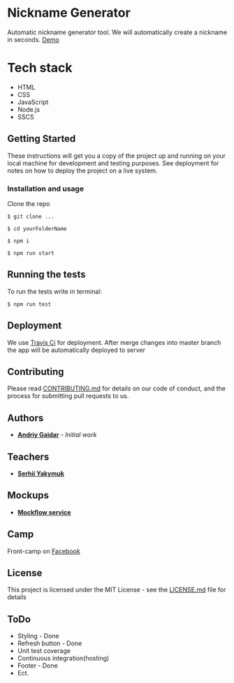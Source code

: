 # Nickname Generator

Automatic nickname generator tool. We will automatically create a nickname in seconds.
[Demo]()
# Tech stack
 - HTML
 - CSS
 - JavaScript
 - Node.js
 - SSCS
## Getting Started

These instructions will get you a copy of the project up and running on your local machine for development and testing purposes. 
See deployment for notes on how to deploy the project on a live system.

### Installation and usage

Clone the repo 

```
$ git clone ...
```

```
$ cd yourFolderName
```

```
$ npm i
```

```
$ npm run start
```

## Running the tests

To run the tests write in terminal: 

```
$ npm run test
```

## Deployment

We use [Travis Ci](https://travis-ci.org/) for deployment. 
After merge changes into master branch the app will be automatically deployed to server 

## Contributing

Please read [CONTRIBUTING.md](https://gist.github.com/PurpleBooth/b24679402957c63ec426) for details on our code of conduct, and the process for submitting pull requests to us.

## Authors

* **[Andriy Gaidar](https://github.com/youngGriff)** - *Initial work*

## Teachers

* **[Serhii Yakymuk](https://github.com/serhii-yakymuk)**

## Mockups

* **[Mockflow service](https://s3.amazonaws.com/assets.mockflow.com/app/wireframepro/company/Cc042ecaae65e45aeaf62e46e4a28bdb3/projects/M32ba7148a5b995986fa4b3e15fa2b2b91539113241974/pages/2255f90ad5b24ccf97fa5113e7dd9c71/image/2255f90ad5b24ccf97fa5113e7dd9c71.png)**
## Camp
Front-camp on [Facebook](https://www.facebook.com/groups/270300106928894)
## License

This project is licensed under the MIT License - see the [LICENSE.md](LICENSE.md) file for details


## ToDo
 - Styling - Done
 - Refresh button - Done
 - Unit test coverage
 - Continuous integration(hosting)
 - Footer - Done
 - Ect.
